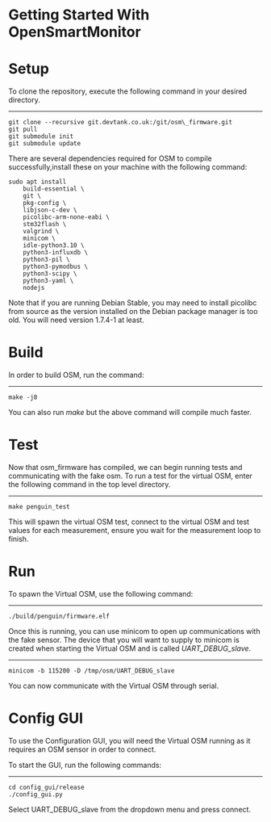 # Getting Started With OpenSmartMonitor

Setup
=====

To clone the repository, execute the following command in your desired
directory.

-------

    git clone --recursive git.devtank.co.uk:/git/osm\_firmware.git
    git pull
    git submodule init 
    git submodule update

There are several dependencies required for OSM to compile successfully,install these on your machine with the following command:

    sudo apt install 
        build-essential \
        git \
        pkg-config \
        libjson-c-dev \
        picolibc-arm-none-eabi \
        stm32flash \
        valgrind \
        minicom \
        idle-python3.10 \
        python3-influxdb \
        python3-pil \
        python3-pymodbus \
        python3-scipy \
        python3-yaml \
        nodejs

Note that if you are running Debian Stable, you may need to install picolibc from source as the version installed on the Debian package manager is too old. You will need version 1.7.4-1 at least.

Build
=====

In order to build OSM, run the command:

-------

    make -j8

You can also run *make* but the above command will compile much faster.

Test
====

Now that osm\_firmware has compiled, we can begin running tests and
communicating with the fake osm. To run a test for the virtual OSM,
enter the following command in the top level directory.

-------

    make penguin_test

This will spawn the virtual OSM test, connect to the virtual OSM and
test values for each measurement, ensure you wait for the measurement
loop to finish.

Run
===

To spawn the Virtual OSM, use the following command:

-------

    ./build/penguin/firmware.elf

Once this is running, you can use minicom to open up communications with
the fake sensor. The device that you will want to supply to minicom is
created when starting the Virtual OSM and is called
*UART\_DEBUG\_slave*.

-------

    minicom -b 115200 -D /tmp/osm/UART_DEBUG_slave

You can now communicate with the Virtual OSM through serial.

Config GUI
==========

To use the Configuration GUI, you will need the Virtual OSM running as
it requires an OSM sensor in order to connect.

To start the GUI, run the following commands:

-------

    cd config_gui/release
    ./config_gui.py

Select UART\_DEBUG\_slave from the dropdown menu and press connect.
